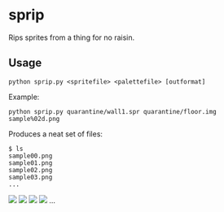 sprip
=====

Rips sprites from a thing for no raisin.

Usage
-----

    python sprip.py <spritefile> <palettefile> [outformat]

Example:

    python sprip.py quarantine/wall1.spr quarantine/floor.img sample%02d.png

Produces a neat set of files:

    $ ls
    sample00.png
    sample01.png
    sample02.png
    sample03.png
    ...

![](https://raw.github.com/mraccident/sprip/master/sample00.png)
![](https://raw.github.com/mraccident/sprip/master/sample01.png)
![](https://raw.github.com/mraccident/sprip/master/sample02.png)
![](https://raw.github.com/mraccident/sprip/master/sample03.png)
...
